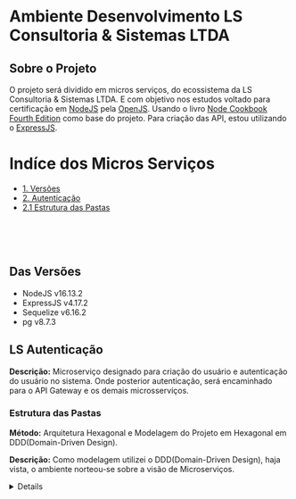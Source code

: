 # Ambiente Desenvolvimento LS Consultoria & Sistemas LTDA

## Sobre o Projeto
O projeto será dividido em micros serviços, do ecossistema da LS Consultoria & Sistemas LTDA. E com objetivo nos estudos voltado para certificação em <a href="https://nodejs.org/en/">NodeJS</a> pela <a href="https://openjsf.org/">OpenJS</a>. Usando o livro <a href="https://www.amazon.com.br/Node-Cookbook-techniques-server-side-development/dp/1838558756/ref=pd_sbs_1/132-0370762-0926454?pd_rd_w=PvIS3&pf_rd_p=1eb83ecb-3d38-4c15-9700-c733345d3c82&pf_rd_r=QVTVCDNX59SAAVQ42NH0&pd_rd_r=62586d9e-c82f-4315-a076-ecf77179440a&pd_rd_wg=VrfZh&pd_rd_i=1838558756&psc=1">Node Cookbook Fourth Edition</a> como base do projeto. 
Para criação das API, estou utilizando o <a href="https://expressjs.com/pt-br/">ExpressJS</a>.

# Indíce dos Micros Serviços
* [1. Versões](#das-vers%C3%B5es)
* [2. Autenticação](#ls-autentica%C3%A7%C3%A3o)
* [2.1 Estrutura das Pastas](#estrutura-das-pastas)

<br><br><br>

## Das Versões

- NodeJS v16.13.2
- ExpressJS v4.17.2
- Sequelize v6.16.2
- pg v8.7.3

## LS Autenticação
**Descrição:** Microserviço designado para criação do usuário e autenticação do usuário no sistema. Onde posterior autenticação, será encaminhado para o API Gateway e os demais microsserviços.

### Estrutura das Pastas

**Método:** Arquitetura Hexagonal e Modelagem do Projeto em Hexagonal em DDD(Domain-Driven Design).

**Descrição:** Como modelagem utilizei o DDD(Domain-Driven Design), haja vista, o ambiente norteou-se sobre a visão de Microserviços.

<details>
<sumary>Modelagem DDD(Domain-Driven Design)</sumary>

Domain-Driven Design é um conjunto de princípios para projeto de Software, a intenção é desenvolver um software, cuja o seu desenho, esteja diretamente centrado na regra de negócio.
O Microserviço ls-auth tem como objeto central, a gestão do usuário, tendo como princípios: 
- Cadastro do Usuário e Senha
- Criptografia da Senha
- Criação do Hashid
<sumary>Sobre o Hexagonal</sumary>
Com o intuito de dividir a aplicação em camadas de acordos com suas responsbilidades e focando sempre na camada de regra de negócios, onde estará toda nossa regra de negócio. Partindo do princípio da "Clean Architecture" divimos o projeto em grupos principais: 
- Domínio(Regra de Negócio);
- Infraestrutura(Ambiente de Dados);
- Interface(Ambiente de Rotas e Entradas de "Request");
- Controllers(Ambiente de Análise de Contrato de Responsabilidades);
</details>